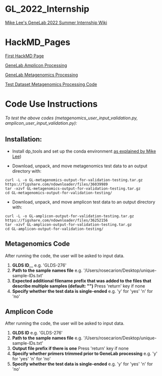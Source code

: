 # GL_2022_Internship
[Mike Lee's GeneLab 2022 Summer Internship Wiki](https://github.com/AstrobioMike/GL-2022-summer-internship/wiki)

# HackMD_Pages
[First HackMD Page](https://hackmd.io/@rcarion/SkCS__mK9)

[GeneLab Amplicon Processing](https://hackmd.io/@rcarion/r1aWS4Wq9)

[GeneLab Metagenomics Processing](https://hackmd.io/@rcarion/rJTULUb9c)

[Test Dataset Metagenomics Processing Code](https://hackmd.io/xRYblztARdyBqLCYuEZn7A)

# Code Use Instructions
###### To test the above codes (metagenomics_user_input_validation.py, amplicon_user_input_validation.py):

## Installation:
- Install dp_tools and set up the conda environment [as explained by Mike Lee](https://github.com/AstrobioMike/GL-2022-summer-internship/wiki/Working-towards-Jonathan's-validation-structure))

- Download, unpack, and move metagenomics test data to an output directory with:
```
curl -L -o GL-metagenomics-output-for-validation-testing.tar.gz https://figshare.com/ndownloader/files/36039989
tar -xzvf GL-metagenomics-output-for-validation-testing.tar.gz
cd GL-metagenomics-output-for-validation-testing/
```

- Download, unpack, and move amplicon test data to an output directory with:
```
curl -L -o GL-amplicon-output-for-validation-testing.tar.gz https://figshare.com/ndownloader/files/36252156
tar -xzvf GL-amplicon-output-for-validation-testing.tar.gz
cd GL-amplicon-output-for-validation-testing/
```

## Metagenomics Code 
After running the code, the user will be asked to input data.
1. **GLDS ID**__ e.g. 'GLDS-276'
2. **Path to the sample names file**
e.g. '/Users/rosecarion/Desktop/unique-sample-IDs.txt'
3. **Expected additional filename prefix that was added to the files that describe multiple samples (default: \"\")** Press 'return' key if none
4. **Specify whether the test data is single-ended**
e.g. 'y' for 'yes'
     'n' for 'no'

## Amplicon Code 
After running the code, the user will be asked to input data.
1. **GLDS ID**
e.g. 'GLDS-276'
2. **Path to the sample names file**
e.g. '/Users/rosecarion/Desktop/unique-sample-IDs.txt'
3. **Output file prefix if there is one** Press 'return' key if none
4. **Specify whether primers trimmed prior to GeneLab processing** 
e.g. 'y' for 'yes'
     'n' for 'no'
5. **Specify whether the test data is single-ended**
e.g. 'y' for 'yes'
     'n' for 'no'

